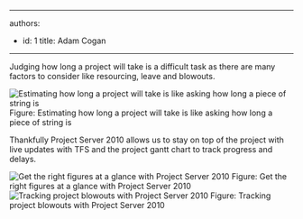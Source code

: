 

---
authors:
  - id: 1
    title: Adam Cogan
---




<span class='intro'> Judging how long a project will take is a difficult task as there are many factors to consider like resourcing, leave and blowouts. </span>

<img class="ms-rteCustom-ImageArea" alt="Estimating how long a project will take is like asking how long a piece of string is" src="/Management/RulesToBetterProjectManagement/PublishingImages/how-long-1.jpg" /> 
<span class="ms-rteCustom-FigureNormal">Figure&#58; Estimating how long a project will take is like asking how long a piece of string is</span>
<p>Thankfully Project Server 2010 allows us to stay on top of the project with live updates with TFS and the project gantt chart to track progress and delays.</p>
<img class="ms-rteCustom-ImageArea" alt="Get the right figures at a glance with Project Server 2010" src="/Management/RulesToBetterProjectManagement/PublishingImages/how-long-2.jpg" /> 
<span class="ms-rteCustom-FigureNormal">Figure&#58; Get the right figures at a glance with Project Server 2010</span>
<img class="ms-rteCustom-ImageArea" alt="Tracking project blowouts with Project Server 2010" src="/Management/RulesToBetterProjectManagement/PublishingImages/how-long-3.jpg" /> 
<span class="ms-rteCustom-FigureNormal">Figure&#58; Tracking project blowouts with Project Server 2010</span>


